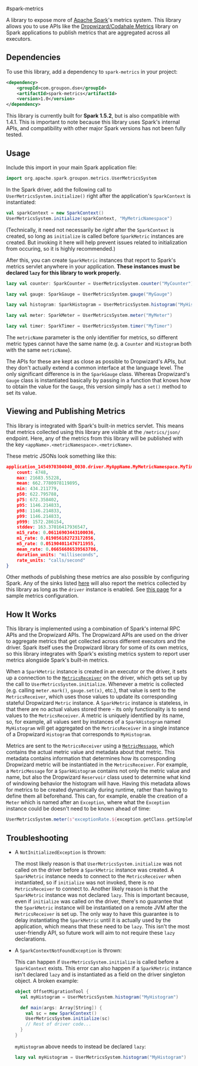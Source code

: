 #spark-metrics

A library to expose more of [Apache Spark](http://spark.apache.org/)'s metrics system. This library allows you to use APIs like the [Dropwizard/Codahale Metrics](http://metrics.dropwizard.io/3.1.0/) library on Spark applications to publish metrics that are aggregated across all executors.


## Dependencies
To use this library, add a dependency to `spark-metrics` in your project:
```xml
<dependency>
    <groupId>com.groupon.dse</groupId>
    <artifactId>spark-metrics</artifactId>
    <version>1.0</version>
</dependency>
```

This library is currently built for **Spark 1.5.2**, but is also compatible with 1.4.1. This is important to note because this library uses Spark's internal APIs, and compatibility with other major Spark versions has not been fully tested.


## Usage
Include this import in your main Spark application file:
```scala
import org.apache.spark.groupon.metrics.UserMetricsSystem
```

In the Spark driver, add the following call to `UserMetricsSystem.initialize()` right after the application's `SparkContext` is instantiated:
```scala
val sparkContext = new SparkContext()
UserMetricsSystem.initialize(sparkContext, "MyMetricNamespace")
```

(Technically, it need not necessarily be *right* after the `SparkContext` is created, so long as `initialize` is called before `SparkMetric` instances are created. But invoking it here will help prevent issues related to initialization from occuring, so it is highly recommended.)

After this, you can create `SparkMetric` instances that report to Spark's metrics servlet anywhere in your application. **These instances must be declared `lazy` for this library to work properly.**
```scala
lazy val counter: SparkCounter = UserMetricsSystem.counter("MyCounter")

lazy val gauge: SparkGauge = UserMetricsSystem.gauge("MyGauge")

lazy val histogram: SparkHistogram = UserMetricsSystem.histogram("MyHistogram")

lazy val meter: SparkMeter = UserMetricsSystem.meter("MyMeter")

lazy val timer: SparkTimer = UserMetricsSystem.timer("MyTimer")
```

The `metricName` parameter is the only identifier for metrics, so different metric types cannot have the same name (e.g. a `Counter` and `Histogram` both with the same `metricName`).

The APIs for these are kept as close as possible to Dropwizard's APIs, but they don't actually extend a common interface at the language level. The only significant difference is in the `SparkGauge` class. Whereas Dropwizard's `Gauge` class is instantiated basically by passing in a function that knows how to obtain the value for the `Gauge`, this version simply has a `set()` method to set its value.


## Viewing and Publishing Metrics
This library is integrated with Spark's built-in metrics servlet. This means that metrics collected using this library are visible at the `/metrics/json/` endpoint. Here, any of the metrics from this library will be published with the key `<appName>.<metricNamespace>.<metricName>`.

These metric JSONs look something like this:
```json
application_1454970304040_0030.driver.MyAppName.MyMetricNamespace.MyTimer: {
    count: 4748,
    max: 21683.55228,
    mean: 662.7780978119895,
    min: 434.211779,
    p50: 622.795788,
    p75: 672.358402,
    p95: 1146.214833,
    p98: 1146.214833,
    p99: 1146.214833,
    p999: 1572.286154,
    stddev: 163.37016417936547,
    m15_rate: 0.06116903443100036,
    m1_rate: 0.019056182723172856,
    m5_rate: 0.051904011476711955,
    mean_rate: 0.06656686539563786,
    duration_units: "milliseconds",
    rate_units: "calls/second"
}
```

Other methods of publishing these metrics are also possible by configuring Spark. Any of the sinks listed [here](http://spark.apache.org/docs/latest/monitoring.html#metrics) will also report the metrics collected by this library as long as the `driver` instance is enabled. See [this page](https://github.com/apache/spark/blob/master/conf/metrics.properties.template) for a sample metrics configuration.


## How It Works
This library is implemented using a combination of Spark's internal RPC APIs and the Dropwizard APIs. The Dropwizard APIs are used on the driver to aggregate metrics that get collected across different executors and the driver. Spark itself uses the Dropwizard library for some of its own metrics, so this library integrates with Spark's existing metrics system to report user metrics alongside Spark's built-in metrics.

When a `SparkMetric` instance is created in an executor or the driver, it sets up a connection to the [`MetricsReceiver`](src/main/scala/org/apache/spark/groupon/metrics/MetricsReceiver.scala) on the driver, which gets set up by the call to `UserMetricsSystem.initialize`. Whenever a metric is collected (e.g. calling `meter.mark()`, `gauge.set(x)`, etc.), that value is sent to the `MetricsReceiver`, which uses those values to update its corresponding stateful Dropwizard `Metric` instance. A `SparkMetric` instance is stateless, in that there are no actual values stored there - its only functionality is to send values to the `MetricsReceiver`. A metric is uniquely identified by its name, so, for example, all values sent by instances of a `SparkHistogram` named `MyHistogram` will get aggregated on the `MetricsReceiver` in a single instance of a Dropwizard `Histogram` that corresponds to `MyHistogram`.

Metrics are sent to the `MetricsReceiver` using a [`MetricMessage`](src/main/scala/org/apache/spark/groupon/metrics/MetricMessage.scala), which contains the actual metric value and metadata about that metric. This metadata contains information that determines how its corresponding Dropwizard metric will be instantiated in the `MetricsReceiver`. For example, a `MetricMessage` for a `SparkHistogram` contains not only the metric value and name, but also the Dropwizard `Reservoir` class used to determine what kind of windowing behavior the histogram will have. Having this metadata allows for metrics to be created dynamically during runtime, rather than having to define them all beforehand. This can, for example, enable the creation of a `Meter` which is named after an `Exception`, where what the `Exception` instance could be doesn't need to be known ahead of time:
```scala
UserMetricsSystem.meter(s"exceptionRate.${exception.getClass.getSimpleName}")
```


## Troubleshooting
* A `NotInitializedException` is thrown:

  The most likely reason is that `UserMetricsSystem.initialize` was not called on the driver before a `SparkMetric` instance was created. A `SparkMetric` instance needs to connect to the `MetricsReceiver` when instantiated, so if `initialize` was not invoked, there is no `MetricsReceiver` to connect to. Another likely reason is that the `SparkMetric` instance was not declared `lazy`. This is important because, even if `initialize` was called on the driver, there's no guarantee that the `SparkMetric` instance will be instantiated on a remote JVM after the `MetricsReceiver` is set up. The only way to have this guarantee is to delay instantiating the `SparkMetric` until it is actually used by the application, which means that these need to be `lazy`. This isn't the most user-friendly API, so future work will aim to not require these `lazy` declarations.

* A `SparkContextNotFoundException` is thrown:

  This can happen if `UserMetricsSystem.initialize` is called before a `SparkContext` exists. This error can also happen if a `SparkMetric` instance isn't declared `lazy` and is instantiated as a field on the driver singleton object. A broken example:
  ```scala
  object OffsetMigrationTool {
    val myHistogram = UserMetricsSystem.histogram("MyHistogram")

    def main(args: Array[String]) {
      val sc = new SparkContext()
      UserMetricsSystem.initialize(sc)
      // Rest of driver code...
    }
  }
  ```

  `myHistogram` above needs to instead be declared `lazy`:
  ```scala
  lazy val myHistogram = UserMetricsSystem.histogram("MyHistogram")
  ```

